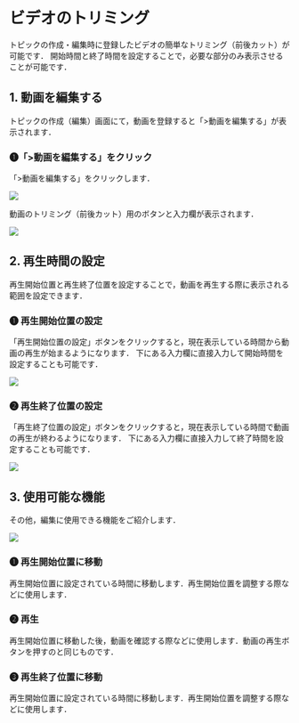 # ビデオのトリミング

トピックの作成・編集時に登録したビデオの簡単なトリミング（前後カット）が可能です． 開始時間と終了時間を設定することで，必要な部分のみ表示させることが可能です．

## 1. 動画を編集する

トピックの作成（編集）画面にて，動画を登録すると「>動画を編集する」が表示されます．

### ❶「>動画を編集する」をクリック

「>動画を編集する」をクリックします．

![](<../../.gitbook/assets/image (443).png>)

動画のトリミング（前後カット）用のボタンと入力欄が表示されます．

![](<../../.gitbook/assets/image (444).png>)

## 2. 再生時間の設定

再生開始位置と再生終了位置を設定することで，動画を再生する際に表示される範囲を設定できます．

### ❶ 再生開始位置の設定

「再生開始位置の設定」ボタンをクリックすると，現在表示している時間から動画の再生が始まるようになります． 下にある入力欄に直接入力して開始時間を設定することも可能です．

![](<../../.gitbook/assets/image (445).png>)

### ❷ 再生終了位置の設定

「再生終了位置の設定」ボタンをクリックすると，現在表示している時間で動画の再生が終わるようになります． 下にある入力欄に直接入力して終了時間を設定することも可能です．

![](<../../.gitbook/assets/image (446).png>)

## 3. 使用可能な機能

その他，編集に使用できる機能をご紹介します．

![](<../../.gitbook/assets/image (447).png>)

### ❶ 再生開始位置に移動

再生開始位置に設定されている時間に移動します．再生開始位置を調整する際などに使用します．

### ❷ 再生

再生開始位置に移動した後，動画を確認する際などに使用します．動画の再生ボタンを押すのと同じものです．

### ❸ 再生終了位置に移動

再生開始位置に設定されている時間に移動します．再生開始位置を調整する際などに使用します．
